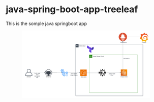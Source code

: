 # java-spring-boot-app-treeleaf

This is the somple java springboot app 

<p align="center">
  <img src="./Cloud Architecture.png" alt="Architecture Design" width="80%">
</p>